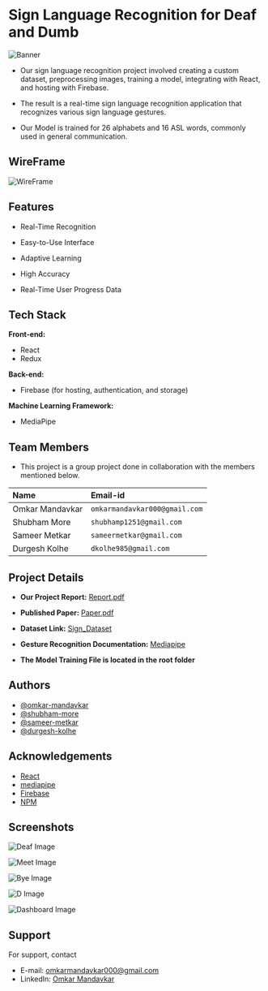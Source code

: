 # **Sign Language Recognition for Deaf and Dumb**

![Banner](./public/banner.png)

- Our sign language recognition project involved creating a custom dataset, preprocessing images, training a model, integrating with React, and hosting with Firebase. 

- The result is a real-time sign language recognition application that recognizes various sign language gestures.

- Our Model is trained for 26 alphabets and 16 ASL words, commonly used in general communication.

## WireFrame

![WireFrame](./public/screenshots/wireframe.png)

## Features

- Real-Time Recognition

- Easy-to-Use Interface

- Adaptive Learning

- High Accuracy

- Real-Time User Progress Data

## Tech Stack

**Front-end:**

- React
- Redux

**Back-end:**

- Firebase (for hosting, authentication, and storage)

**Machine Learning Framework:**

- MediaPipe


## Team Members

- This project is a group project done in collaboration with the members mentioned below.

| Name            | Email-id                      |
| :-------------- | :---------------------------- |
| Omkar Mandavkar | `omkarmandavkar000@gmail.com` |
| Shubham More    | `shubhamp1251@gmail.com`      |
| Sameer Metkar   | `sameermetkar@gmail.com`      |
| Durgesh Kolhe   | `dkolhe985@gmail.com`         |

## Project Details

- **Our Project Report:** [Report.pdf](https://drive.google.com/file/d/16juuwsmj64JJ915ghxV7OFlqKyAlTQpB/view?usp=share_link)

- **Published Paper:** [Paper.pdf](https://drive.google.com/file/d/1QAuSWb8op7bFkqhItBbyoqwBbxWbSZvw/view?usp=share_link)

- **Dataset Link:** [Sign_Dataset](https://drive.google.com/drive/folders/1LUUknqqRNHAmIZYrcgo-4n2HrM37uFa3?usp=share_link)

- **Gesture Recognition Documentation:** [Mediapipe](https://developers.google.com/mediapipe/solutions/vision/gesture_recognizer)

- **The Model Training File is located in the root folder**

## Authors


- [@omkar-mandavkar](https://github.com/omkarmandavkar/)
- [@shubham-more](https://github.com/shubhammore1251/)
- [@sameer-metkar](https://github.com/sameermetkar/)
- [@durgesh-kolhe](https://github.com/Durgesh240)

## Acknowledgements

- [React](https://react.dev/)
- [mediapipe](https://developers.google.com/mediapipe)
- [Firebase](https://firebase.google.com/)
- [NPM](https://www.npmjs.com/)

## Screenshots


![Deaf Image](./public/screenshots/Deaf.jpg)

![Meet Image](./public/screenshots/Meet.jpg)

![Bye Image](./public/screenshots/Bye.jpg)

![D Image](./public/screenshots/D.jpg)

![Dashboard Image](./public/screenshots/dasboard.jpeg)

## Support

For support, contact

- E-mail: omkarmandavkar000@gmail.com
- LinkedIn: [Omkar Mandavkar](https://www.linkedin.com/in/omkarmandavkar/)
